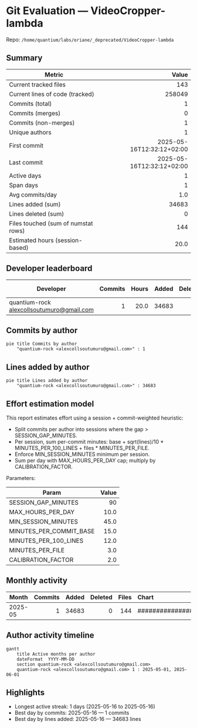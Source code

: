 # Git Evaluation — VideoCropper-lambda

Repo: `/home/quantium/labs/oriane/_deprecated/VideoCropper-lambda`

## Summary

| Metric | Value |
|---|---:|
| Current tracked files | 143 |
| Current lines of code (tracked) | 258049 |
| Commits (total) | 1 |
| Commits (merges) | 0 |
| Commits (non-merges) | 1 |
| Unique authors | 1 |
| First commit | 2025-05-16T12:32:12+02:00 |
| Last commit | 2025-05-16T12:32:12+02:00 |
| Active days | 1 |
| Span days | 1 |
| Avg commits/day | 1.0 |
| Lines added (sum) | 34683 |
| Lines deleted (sum) | 0 |
| Files touched (sum of numstat rows) | 144 |
| Estimated hours (session-based) | 20.0 |

## Developer leaderboard

| Developer | Commits | Hours | Added | Deleted | Files | Active days | First | Last | Avg size | Median size | Stars |
|---|---:|---:|---:|---:|---:|---:|---|---|---:|---:|:--:
| quantium-rock <alexcollsoutumuro@gmail.com> | 1 | 20.0 | 34683 | 0 | 144 | 1 | 2025-05-16T12:32:12+02:00 | 2025-05-16T12:32:12+02:00 | 34683.0 | 34683.0 | ★★★★★ |

## Commits by author

```mermaid
pie title Commits by author
    "quantium-rock <alexcollsoutumuro@gmail.com>" : 1
```

## Lines added by author

```mermaid
pie title Lines added by author
    "quantium-rock <alexcollsoutumuro@gmail.com>" : 34683
```

## Effort estimation model

This report estimates effort using a session + commit-weighted heuristic:
- Split commits per author into sessions where the gap > SESSION_GAP_MINUTES.
- Per session, sum per-commit minutes: base + sqrt(lines)/10 * MINUTES_PER_100_LINES + files * MINUTES_PER_FILE.
- Enforce MIN_SESSION_MINUTES minimum per session.
- Sum per day with MAX_HOURS_PER_DAY cap; multiply by CALIBRATION_FACTOR.

Parameters:

| Param | Value |
|---|---:|
| SESSION_GAP_MINUTES | 90 |
| MAX_HOURS_PER_DAY | 10.0 |
| MIN_SESSION_MINUTES | 45.0 |
| MINUTES_PER_COMMIT_BASE | 15.0 |
| MINUTES_PER_100_LINES | 12.0 |
| MINUTES_PER_FILE | 3.0 |
| CALIBRATION_FACTOR | 2.0 |

## Monthly activity

| Month | Commits | Added | Deleted | Files | Chart |
|---|---:|---:|---:|---:|:---|
| 2025-05 | 1 | 34683 | 0 | 144 | ######################################## |

## Author activity timeline

```mermaid
gantt
    title Active months per author
    dateFormat  YYYY-MM-DD
    section quantium-rock <alexcollsoutumuro@gmail.com>
    quantium-rock <alexcollsoutumuro@gmail.com> 1 : 2025-05-01, 2025-06-01
```

## Highlights

- Longest active streak: 1 days (2025-05-16 to 2025-05-16)
- Best day by commits: 2025-05-16 — 1 commits
- Best day by lines added: 2025-05-16 — 34683 lines

